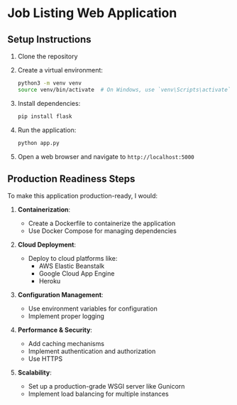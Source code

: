 # Job Listing Web Application

## Setup Instructions

1. Clone the repository
2. Create a virtual environment:
   ```bash
   python3 -m venv venv
   source venv/bin/activate  # On Windows, use `venv\Scripts\activate`
   ```

3. Install dependencies:
   ```bash
   pip install flask
   ```

4. Run the application:
   ```bash
   python app.py
   ```

5. Open a web browser and navigate to `http://localhost:5000`

## Production Readiness Steps

To make this application production-ready, I would:

1. **Containerization**: 
   - Create a Dockerfile to containerize the application
   - Use Docker Compose for managing dependencies
   
2. **Cloud Deployment**:
   - Deploy to cloud platforms like:
     * AWS Elastic Beanstalk
     * Google Cloud App Engine
     * Heroku
   
3. **Configuration Management**:
   - Use environment variables for configuration
   - Implement proper logging
   
4. **Performance & Security**:
   - Add caching mechanisms
   - Implement authentication and authorization
   - Use HTTPS
   
5. **Scalability**:
   - Set up a production-grade WSGI server like Gunicorn
   - Implement load balancing for multiple instances
